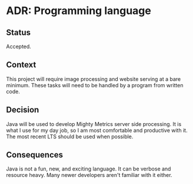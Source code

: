 # ADR: Programming language

## Status

Accepted.

## Context

This project will require image processing and website serving at a bare minimum.
These tasks will need to be handled by a program from written code.

## Decision

Java will be used to develop Mighty Metrics server side processing.
It is what I use for my day job, so I am most comfortable and productive with it.
The most recent LTS should be used when possible.

## Consequences

Java is not a fun, new, and exciting language.
It can be verbose and resource heavy.
Many newer developers aren't familiar with it either.
